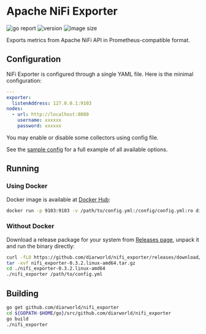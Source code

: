 # Apache NiFi Exporter

![go report](https://goreportcard.com/badge/github.com/diarworld/nifi_exporter)
![version](https://img.shields.io/docker/v/diarworld/nifi_exporter?sort=semver)
![image size](https://img.shields.io/docker/image-size/diarworld/nifi_exporter?sort=semver)

Exports metrics from Apache NiFi API in Prometheus-compatible format.

## Configuration

NiFi Exporter is configured through a single YAML file. Here is the minimal configuration:

```yaml
---
exporter:
  listenAddress: 127.0.0.1:9103
nodes:
  - url: http://localhost:8080
    username: xxxxxx
    password: xxxxxx
```

You may enable or disable some collectors using config file.

See the [sample config](./sample-config.yml) for a full example of all available options.

## Running

### Using Docker

Docker image is available at [Docker Hub](https://hub.docker.com/diarworld/nifi_exporter):

```sh
docker run -p 9103:9103 -v /path/to/config.yml:/config/config.yml:ro diarworld/nifi_exporter:0.3.2
```

### Without Docker

Download a release package for your system from [Releases page](https://github.com/diarworld/nifi_exporter/releases), unpack it and run the binary directly:

```sh
curl -fLO https://github.com/diarworld/nifi_exporter/releases/download/v0.3.2/nifi_exporter-0.3.2.linux-amd64.tar.gz
tar -xvf nifi_exporter-0.3.2.linux-amd64.tar.gz
cd ./nifi_exporter-0.3.2.linux-amd64
./nifi_exporter /path/to/config.yml
```

## Building

```sh
go get github.com/diarworld/nifi_exporter
cd ${GOPATH-$HOME/go}/src/github.com/diarworld/nifi_exporter
go build
./nifi_exporter
```

